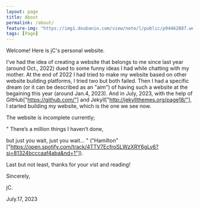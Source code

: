 ```yaml
---
layout: page
title: About
permalink: /about/
feature-img: "https://img1.doubanio.com/view/note/l/public/p94462887.webp"
tags: [Page]
---
```


Welcome! Here is jC's personal website. 

I've had the idea of creating a website that belongs to me since last year (around Oct., 2022) dued to some funny ideas I had while chatting with my mother. At the end of 2022 I had tried to make my website based on other website building platforms, I tried two but both failed. Then I had a specific dream (or it can be described as an "aim") of having such a website at the begaining this year (around Jan.4, 2023). And in July, 2023, with the help of GitHub["https://github.com/"] and Jekyll["http://jekyllthemes.org/page18/"], I started building my website, which is the one we see now. 



The website is incomplete currently;

  "  There’s a million things I haven’t done,

but just you wait, just you wait... " ("Hamilton" ["https://open.spotify.com/track/4TTV7EcfroSLWzXRY6gLv6?si=81324bcccaaf4aba&nd=1"]). 


     
Last but not least, thanks for your vist and reading!



Sincerely,

jC.

July.17, 2023
